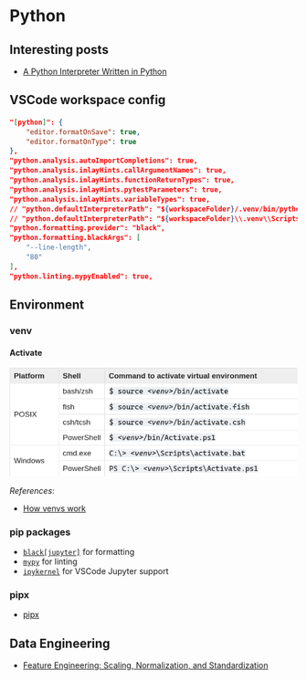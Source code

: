 # Python

## Interesting posts

- [A Python Interpreter Written in Python](https://aosabook.org/en/500L/a-python-interpreter-written-in-python.html)

## VSCode workspace config

```json
"[python]": {
    "editor.formatOnSave": true,
    "editor.formatOnType": true
},
"python.analysis.autoImportCompletions": true,
"python.analysis.inlayHints.callArgumentNames": true,
"python.analysis.inlayHints.functionReturnTypes": true,
"python.analysis.inlayHints.pytestParameters": true,
"python.analysis.inlayHints.variableTypes": true,
// "python.defaultInterpreterPath": "${workspaceFolder}/.venv/bin/python",
// "python.defaultInterpreterPath": "${workspaceFolder}\\.venv\\Scripts\\python.exe",
"python.formatting.provider": "black",
"python.formatting.blackArgs": [
    "--line-length",
    "80"
],
"python.linting.mypyEnabled": true,
```

## Environment

### venv

#### Activate

![venv_activate](attachments/venv_activate.png)

*References*:

- [How venvs work]( https://docs.python.org/3/library/venv.html#how-venvs-work )

### pip packages

- [`black[jupyter]`](https://black.readthedocs.io/en/stable/getting_started.html#installation) for formatting
- [`mypy`](https://mypy.readthedocs.io/en/stable/getting_started.html#installing-and-running-mypy) for linting
- [`ipykernel`](https://ipython.readthedocs.io/en/stable/install/kernel_install.html#kernels-for-python-2-and-3) for VSCode Jupyter support

### pipx

- [pipx](https://pypa.github.io/pipx/)

## Data Engineering

- [Feature Engineering: Scaling, Normalization, and Standardization](https://www.analyticsvidhya.com/blog/2020/04/feature-scaling-machine-learning-normalization-standardization/)
